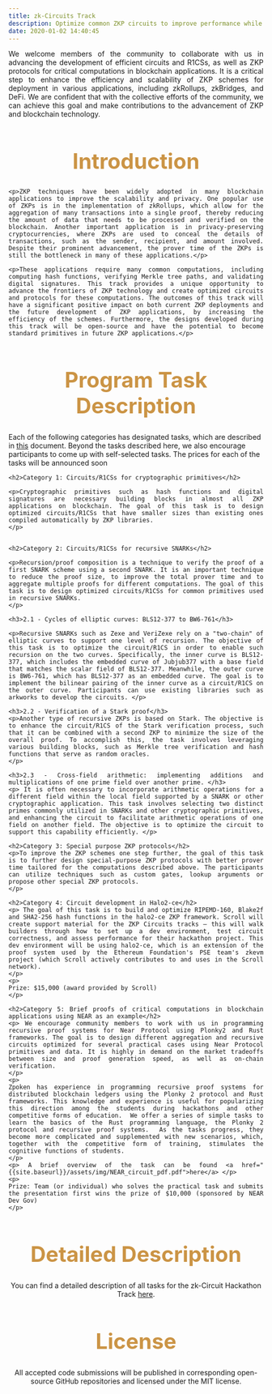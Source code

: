 ```yaml
---
title: zk-Circuits Track
description: Optimize common ZKP circuits to improve performance while preserving correctness.
date: 2020-01-02 14:40:45
---
```


<!-- Given a specification of the zkrollup computation and a reference circuit compiled by existing libraries in R1CS/Plonk format, reduce the total size of the rollup circuit while preserving the correctness. For example, the participants can design custom gates and lookup arguments in Plonk and other ZKP backends to optimize the prover time. Submit a writeup explaining the optimizations, the improvement on the prover time and any trade-off on the proof size/verifier time. The prize will be given to submissions with the fastest prover time. -->

<!-- Optimize common ZKP circuits to improve performance while preserving correctness. -->

<style>
p + ul {
    margin-top: -20px;
    margin-bottom: -10px;
}

/* p {
  font-size: x-large;
}

ul {
  font-size: x-large;
}

li {
  font-size: x-large;
} */

</style>


<div style="text-align: justify">
 <p>We welcome members of the community to collaborate with us in advancing the development of efficient circuits and R1CSs, as well as ZKP protocols for critical computations in blockchain applications. It is a critical step to enhance the efficiency and scalability of ZKP schemes for deployment in various applications, including zkRollups, zkBridges, and DeFi. We are confident that with the collective efforts of the community, we can achieve this goal and make contributions to the advancement of ZKP and blockchain technology. </p>
</div>

<div style="text-align: center;">
  <h1 style="font-weight: bold; font-size: 3em; color: #CB9445;">Introduction</h1>
</div>

<div style="text-align: justify">

    <p>ZKP techniques have been widely adopted in many blockchain applications to improve the scalability and privacy. One popular use of ZKPs is in the implementation of zkRollups, which allow for the aggregation of many transactions into a single proof, thereby reducing the amount of data that needs to be processed and verified on the blockchain. Another important application is in privacy-preserving cryptocurrencies, where ZKPs are used to conceal the details of transactions, such as the sender, recipient, and amount involved. Despite their prominent advancement, the prover time of the ZKPs is still the bottleneck in many of these applications.</p>

    <p>These applications require many common computations, including computing hash functions, verifying Merkle tree paths, and validating digital signatures. This track provides a unique opportunity to advance the frontiers of ZKP technology and create optimized circuits and protocols for these computations. The outcomes of this track will have a significant positive impact on both current ZKP deployments and the future development of ZKP applications, by increasing the efficiency of the schemes. Furthermore, the designs developed during this track will be open-source and have the potential to become standard primitives in future ZKP applications.</p>
</div>


<div style="text-align: center;">
  <h1 style="font-weight: bold; font-size: 3em; color: #CB9445;">Program Task Description</h1>
</div>

<p>
Each of the following categories has designated tasks, which are described in <a href="https://drive.google.com/file/d/1iQ7Cl0OjeL_Rrwkn7zRGDjb6dp0O4QfG/view?usp=share_link">this</a> document. Beyond the tasks described here, we also encourage participants to come up with self-selected tasks. The prices for each of the tasks will be announced soon
</p>

<div style="text-align: justify">

    <h2>Category 1: Circuits/R1CSs for cryptographic primitives</h2>

    <p>Cryptographic primitives such as hash functions and digital signatures are necessary building blocks in almost all ZKP applications on blockchain. The goal of this task is to design optimized circuits/R1CSs that have smaller sizes than existing ones compiled automatically by ZKP libraries. 
    </p>


    <h2>Category 2: Circuits/R1CSs for recursive SNARKs</h2>

    <p>Recursion/proof composition is a technique to verify the proof of a first SNARK scheme using a second SNARK. It is an important technique to reduce the proof size, to improve the total prover time and to aggregate multiple proofs for different computations. The goal of this task is to design optimized circuits/R1CSs for common primitives used in recursive SNARKs. 
    </p>

    <h3>2.1 - Cycles of elliptic curves: BLS12-377 to BW6-761</h3>

    <p>Recursive SNARKs such as Zexe and VeriZexe rely on a "two-chain" of elliptic curves to support one level of recursion. The objective of this task is to optimize the circuit/R1CS in order to enable such recursion on the two curves. Specifically, the inner curve is BLS12-377, which includes the embedded curve of Jubjub377 with a base field that matches the scalar field of BLS12-377. Meanwhile, the outer curve is BW6-761, which has BLS12-377 as an embedded curve. The goal is to implement the bilinear pairing of the inner curve as a circuit/R1CS on the outer curve. Participants can use existing libraries such as arkworks to develop the circuits. </p>

    <h3>2.2 - Verification of a Stark proof</h3>
    <p>Another type of recursive ZKPs is based on Stark. The objective is to enhance the circuit/R1CS of the Stark verification process, such that it can be combined with a second ZKP to minimize the size of the overall proof. To accomplish this, the task involves leveraging various building blocks, such as Merkle tree verification and hash functions that serve as random oracles.
    </p>

    <h3>2.3 - Cross-field arithmetic: implementing additions and multiplications of one prime field over another prime. </h3>
    <p> It is often necessary to incorporate arithmetic operations for a different field within the local field supported by a SNARK or other cryptographic application. This task involves selecting two distinct primes commonly utilized in SNARKs and other cryptographic primitives, and enhancing the circuit to facilitate arithmetic operations of one field on another field. The objective is to optimize the circuit to support this capability efficiently. </p>

    <h2>Category 3: Special purpose ZKP protocols</h2>
    <p>To improve the ZKP schemes one step further, the goal of this task is to further design special-purpose ZKP protocols with better prover time tailored for the computations described above. The participants can utilize techniques such as custom gates, lookup arguments or propose other special ZKP protocols. 
    </p>

    <h2>Category 4: Circuit development in Halo2-ce</h2>
    <p> The goal of this task is to build and optimize RIPEMD-160, Blake2f and SHA2-256 hash functions in the halo2-ce ZKP framework. Scroll will create support material for the ZKP Circuits tracks — this will walk builders through how to set up a dev environment, test circuit correctness, and assess performance for their hackathon project. This dev environment will be using halo2-ce, which is an extension of the proof system used by the Ethereum Foundation's PSE team's zkevm project (which Scroll actively contributes to and uses in the Scroll network).
    </p> 
    <p>
    Prize: $15,000 (award provided by Scroll)
    </p>

    <h2>Category 5: Brief proofs of critical computations in blockchain applications using NEAR as an example</h2>
    <p> We encourage community members to work with us in programming recursive proof systems for Near Protocol using Plonky2 and Rust frameworks. The goal is to design different aggregation and recursive circuits optimized for several practical cases using Near Protocol primitives and data. It is highly in demand on the market tradeoffs between size and proof generation speed, as well as on-chain verification.
    </p> 
    <p>
    Zpoken has experience in programming recursive proof systems for distributed blockchain ledgers using the Plonky 2 protocol and Rust frameworks. This knowledge and experience is useful for popularizing this direction among the students during hackathons and other competitive forms of education.  We offer a series of simple tasks to learn the basics of the Rust programming language, the Plonky 2 protocol and recursive proof systems.  As the tasks progress, they become more complicated and supplemented with new scenarios, which, together with the competitive form of training, stimulates the cognitive functions of students.
    </p>
    <p> A brief overview of the task can be found <a href="{{site.baseurl}}/assets/img/NEAR_circuit_pdf.pdf">here</a> </p>
    <p>
    Prize: Team (or individual) who solves the practical task and submits the presentation first wins the prize of $10,000 (sponsored by NEAR Dev Gov)
    </p>
</div>

<div style="text-align: center;">
  <h1 style="font-weight: bold; font-size: 3em; color: #CB9445;">Detailed Description</h1>
</div>
<div style="text-align: center;">
<p> You can find a detailed description of all tasks for the zk-Circuit Hackathon Track <a href="{{site.baseurl}}/assets/img/zkCircuit_pdf.pdf">here</a>.</p>
</div>

<div style="text-align: center;">
  <h1 style="font-weight: bold; font-size: 3em; color: #CB9445;">License</h1>
</div>
<div style="text-align: center;">
<p> All accepted code submissions will be published in corresponding open-source GitHub repositories and licensed under the MIT license.</p>
</div>

<script async src=”https://siteimproveanalytics.com/js/siteanalyze_6294756.js”></script>
